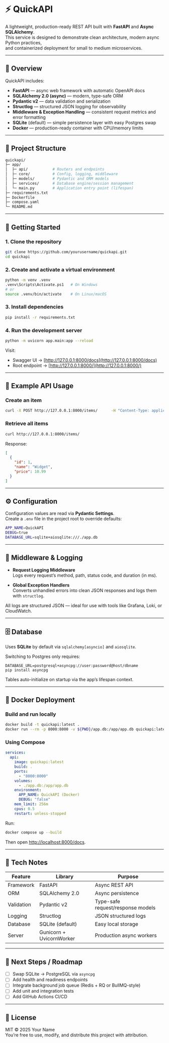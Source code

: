 # ⚡ QuickAPI

A lightweight, production-ready REST API built with **FastAPI** and **Async SQLAlchemy**.  
This service is designed to demonstrate clean architecture, modern async Python practices,  
and containerized deployment for small to medium microservices.

---

## 🧭 Overview

QuickAPI includes:

- **FastAPI** — async web framework with automatic OpenAPI docs
- **SQLAlchemy 2.0 (async)** — modern, type-safe ORM
- **Pydantic v2** — data validation and serialization
- **Structlog** — structured JSON logging for observability
- **Middleware & Exception Handling** — consistent request metrics and error formatting
- **SQLite** (default) — simple persistence layer with easy Postgres swap
- **Docker** — production-ready container with CPU/memory limits

---

## 📁 Project Structure

```bash
quickapi/
├─ app/
│  ├─ api/           # Routers and endpoints
│  ├─ core/          # Config, logging, middleware
│  ├─ models/        # Pydantic and ORM models
│  ├─ services/      # Database engine/session management
│  └─ main.py        # Application entry point (lifespan)
├─ requirements.txt
├─ Dockerfile
├─ compose.yaml
└─ README.md
```

---

## 🚀 Getting Started

### 1. Clone the repository

```bash
git clone https://github.com/yourusername/quickapi.git
cd quickapi
```

### 2. Create and activate a virtual environment

```bash
python -m venv .venv
.venv\Scripts\Activate.ps1   # On Windows
# or
source .venv/bin/activate    # On Linux/macOS
```

### 3. Install dependencies

```bash
pip install -r requirements.txt
```

### 4. Run the development server

```bash
python -m uvicorn app.main:app --reload
```

Visit:

- Swagger UI → [http://127.0.0.1:8000/docs](http://127.0.0.1:8000/docs)
- Root endpoint → [http://127.0.0.1:8000/](http://127.0.0.1:8000/)

---

## 💾 Example API Usage

### Create an item

```bash
curl -X POST http://127.0.0.1:8000/items/      -H "Content-Type: application/json"      -d '{"name": "Widget", "price": 10.99}'
```

### Retrieve all items

```bash
curl http://127.0.0.1:8000/items/
```

Response:

```json
[
  {
    "id": 1,
    "name": "Widget",
    "price": 10.99
  }
]
```

---

## ⚙️ Configuration

Configuration values are read via **Pydantic Settings**.  
Create a `.env` file in the project root to override defaults:

```bash
APP_NAME=QuickAPI
DEBUG=true
DATABASE_URL=sqlite+aiosqlite:///./app.db
```

---

## 🧩 Middleware & Logging

- **Request Logging Middleware**  
  Logs every request’s method, path, status code, and duration (in ms).

- **Global Exception Handlers**  
  Converts unhandled errors into clean JSON responses and logs them with `structlog`.

All logs are structured JSON — ideal for use with tools like Grafana, Loki, or CloudWatch.

---

## 🗄️ Database

Uses **SQLite** by default via `sqlalchemy[asyncio]` and `aiosqlite`.

Switching to Postgres only requires:

```env
DATABASE_URL=postgresql+asyncpg://user:password@host/dbname
pip install asyncpg
```

Tables auto-initialize on startup via the app’s lifespan context.

---

## 🐳 Docker Deployment

### Build and run locally

```bash
docker build -t quickapi:latest .
docker run --rm -p 8000:8000 -v ${PWD}/app.db:/app/app.db quickapi:latest
```

### Using Compose

```yaml
services:
  api:
    image: quickapi:latest
    build: .
    ports:
      - "8000:8000"
    volumes:
      - ./app.db:/app/app.db
    environment:
      APP_NAME: QuickAPI (Docker)
      DEBUG: "false"
    mem_limit: 256m
    cpus: 0.5
    restart: unless-stopped
```

Run:

```bash
docker compose up --build
```

Then open [http://localhost:8000/docs](http://localhost:8000/docs).

---

## 🧠 Tech Notes

| Feature    | Library                  | Purpose                           |
| ---------- | ------------------------ | --------------------------------- |
| Framework  | FastAPI                  | Async REST API                    |
| ORM        | SQLAlchemy 2.0           | Async persistence                 |
| Validation | Pydantic v2              | Type-safe request/response models |
| Logging    | Structlog                | JSON structured logs              |
| Database   | SQLite (default)         | Easy local storage                |
| Server     | Gunicorn + UvicornWorker | Production async workers          |

---

## 🧩 Next Steps / Roadmap

- [ ] Swap SQLite → PostgreSQL via `asyncpg`
- [ ] Add health and readiness endpoints
- [ ] Integrate background job queue (Redis + RQ or BullMQ-style)
- [ ] Add unit and integration tests
- [ ] Add GitHub Actions CI/CD

---

## 📄 License

MIT © 2025 Your Name  
You’re free to use, modify, and distribute this project with attribution.
